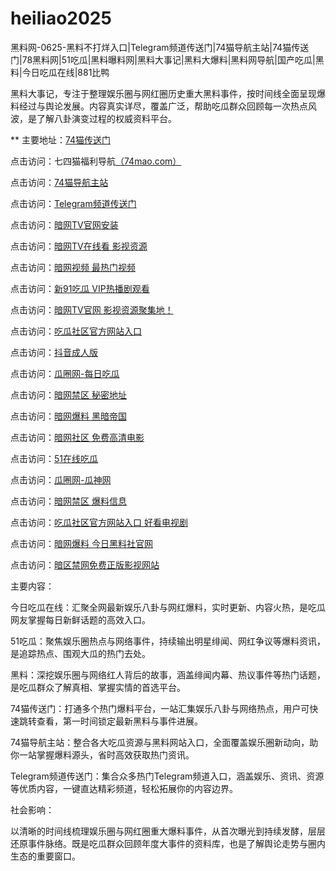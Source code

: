 # heiliao2025
黑料网-0625-黑料不打烊入口|Telegram频道传送门|74猫导航主站|74猫传送门|78黑料网|51吃瓜|黑料曝料网|黑料大事记|黑料大爆料|黑料网导航|国产吃瓜|黑料|今日吃瓜在线|881比鸭

黑料大事记，专注于整理娱乐圈与网红圈历史重大黑料事件，按时间线全面呈现爆料经过与舆论发展。内容真实详尽，覆盖广泛，帮助吃瓜群众回顾每一次热点风波，是了解八卦演变过程的权威资料平台。

** 主要地址：<a href="https://74mao.com/">74猫传送门</a>

点击访问：七四猫福利导航<a href="https://74mao.com/">（74mao.com）</a>

点击访问：<a href="https://74mao.com/">74猫导航主站</a>

点击访问：<a href="https://74mao.com/">Telegram频道传送门</a>

点击访问：<a href="https://aw7-07.pages.dev/">暗网TV官网安装</a>

点击访问：<a href="https://aw9-22.pages.dev/">暗网TV在线看 影视资源</a>

点击访问：<a href="https://aw8-22.pages.dev/">暗网视频 最热门视频</a>

点击访问：<a href="https://cg3-01.pages.dev/">新91吃瓜 VIP热播剧观看</a>

点击访问：<a href="https://aw7-20.pages.dev/">暗网TV官网 影视资源聚集地！</a>

点击访问：<a href="https://cg4-01.pages.dev/">吃瓜社区官方网站入口</a>

点击访问：<a href="https://dy1-01.pages.dev/">抖音成人版 </a>

点击访问：<a href="https://cg6-40.pages.dev/">瓜圈网-每日吃瓜</a>

点击访问：<a href="https://aw4-19.pages.dev/">暗网禁区 秘密地址</a>

点击访问：<a href="https://aw6-13.pages.dev/">暗网爆料 黑暗帝国</a>

点击访问：<a href="https://aw2-23.pages.dev/">暗网社区 免费高清电影</a>

点击访问：<a href="https://cg10-40.pages.dev/">51在线吃瓜</a>

点击访问：<a href="https://cg5-01.pages.dev/">瓜圈网-瓜神网</a>

点击访问：<a href="https://aw4-23.pages.dev/">暗网禁区 爆料信息</a>

点击访问：<a href="https://cg4-01.pages.dev/">吃瓜社区官方网站入口 好看电视剧</a>

点击访问：<a href="https://aw6-01.pages.dev/">暗网爆料 今日黑料社官网</a>

点击访问：<a href="https://aw5-01.pages.dev/">暗区禁网免费正版影视网站</a>

主要内容：

今日吃瓜在线：汇聚全网最新娱乐八卦与网红爆料，实时更新、内容火热，是吃瓜网友掌握每日新鲜话题的高效入口。

51吃瓜：聚焦娱乐圈热点与网络事件，持续输出明星绯闻、网红争议等爆料资讯，是追踪热点、围观大瓜的热门去处。

黑料：深挖娱乐圈与网络红人背后的故事，涵盖绯闻内幕、热议事件等热门话题，是吃瓜群众了解真相、掌握实情的首选平台。

74猫传送门：打通多个热门爆料平台，一站汇集娱乐八卦与网络热点，用户可快速跳转查看，第一时间锁定最新黑料与事件进展。

74猫导航主站：整合各大吃瓜资源与黑料网站入口，全面覆盖娱乐圈新动向，助你一站掌握爆料源头，省时高效获取热门资讯。

Telegram频道传送门：集合众多热门Telegram频道入口，涵盖娱乐、资讯、资源等优质内容，一键直达精彩频道，轻松拓展你的内容边界。

社会影响：

以清晰的时间线梳理娱乐圈与网红圈重大爆料事件，从首次曝光到持续发酵，层层还原事件脉络。既是吃瓜群众回顾年度大事件的资料库，也是了解舆论走势与圈内生态的重要窗口。
<span style="display:none;">[Canonical link](https://github.com/aa20250625/aa4）</span>
